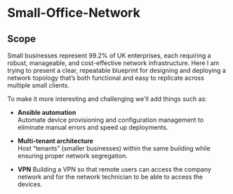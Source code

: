 # Small-Office-Network

## Scope

Small businesses represent 99.2% of UK enterprises, each requiring a robust, manageable, and cost-effective network infrastructure. Here I am trying to present a clear, repeatable blueprint for designing and deploying a network topology that’s both functional and easy to replicate across multiple small clients.

To make it more interesting and challenging we'll add things such as:

- **Ansible automation**  
  Automate device provisioning and configuration management to eliminate manual errors and speed up deployments.

- **Multi-tenant architecture**  
  Host “tenants” (smaller businesses) within the same building while ensuring proper network segregation.

- **VPN**
  Building a VPN so that remote users can access the company network and for the network technician to be able to access the devices.
